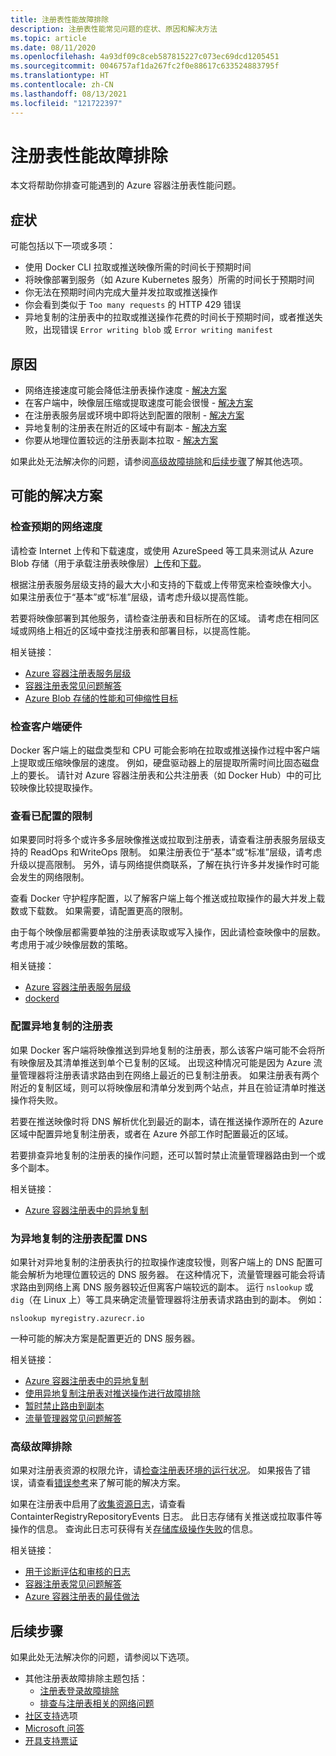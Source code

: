 ```yaml
---
title: 注册表性能故障排除
description: 注册表性能常见问题的症状、原因和解决方法
ms.topic: article
ms.date: 08/11/2020
ms.openlocfilehash: 4a93df09c8ceb587815227c073ec69dcd1205451
ms.sourcegitcommit: 0046757af1da267fc2f0e88617c633524883795f
ms.translationtype: HT
ms.contentlocale: zh-CN
ms.lasthandoff: 08/13/2021
ms.locfileid: "121722397"
---
```

# <a name="troubleshoot-registry-performance"></a>注册表性能故障排除

本文将帮助你排查可能遇到的 Azure 容器注册表性能问题。 

## <a name="symptoms"></a>症状

可能包括以下一项或多项：

* 使用 Docker CLI 拉取或推送映像所需的时间长于预期时间
* 将映像部署到服务（如 Azure Kubernetes 服务）所需的时间长于预期时间
* 你无法在预期时间内完成大量并发拉取或推送操作
* 你会看到类似于 `Too many requests` 的 HTTP 429 错误
* 异地复制的注册表中的拉取或推送操作花费的时间长于预期时间，或者推送失败，出现错误 `Error writing blob` 或 `Error writing manifest`

## <a name="causes"></a>原因

* 网络连接速度可能会降低注册表操作速度 - [解决方案](#check-expected-network-speed)
* 在客户端中，映像层压缩或提取速度可能会很慢 - [解决方案](#check-client-hardware)  
* 在注册表服务层或环境中即将达到配置的限制 - [解决方案](#review-configured-limits)
* 异地复制的注册表在附近的区域中有副本 - [解决方案](#configure-geo-replicated-registry)
* 你要从地理位置较远的注册表副本拉取 - [解决方案](#configure-dns-for-geo-replicated-registry)

如果此处无法解决你的问题，请参阅[高级故障排除](#advanced-troubleshooting)和[后续步骤](#next-steps)了解其他选项。

## <a name="potential-solutions"></a>可能的解决方案

### <a name="check-expected-network-speed"></a>检查预期的网络速度

请检查 Internet 上传和下载速度，或使用 AzureSpeed 等工具来测试从 Azure Blob 存储（用于承载注册表映像层）[上传](https://www.azurespeed.com/Azure/Uploadß)和[下载](https://www.azurespeed.com/Azure/Download)。

根据注册表服务层级支持的最大大小和支持的下载或上传带宽来检查映像大小。 如果注册表位于“基本”或“标准”层级，请考虑升级以提高性能。 

若要将映像部署到其他服务，请检查注册表和目标所在的区域。 请考虑在相同区域或网络上相近的区域中查找注册表和部署目标，以提高性能。

相关链接：

* [Azure 容器注册表服务层级](container-registry-skus.md)    
* [容器注册表常见问题解答](container-registry-faq.yml)
* [Azure Blob 存储的性能和可伸缩性目标](../storage/blobs/scalability-targets.md)

### <a name="check-client-hardware"></a>检查客户端硬件

Docker 客户端上的磁盘类型和 CPU 可能会影响在拉取或推送操作过程中客户端上提取或压缩映像层的速度。 例如，硬盘驱动器上的层提取所需时间比固态磁盘上的要长。 请针对 Azure 容器注册表和公共注册表（如 Docker Hub）中的可比较映像比较提取操作。

### <a name="review-configured-limits"></a>查看已配置的限制

如果要同时将多个或许多多层映像推送或拉取到注册表，请查看注册表服务层级支持的 ReadOps 和WriteOps 限制。 如果注册表位于“基本”或“标准”层级，请考虑升级以提高限制。 另外，请与网络提供商联系，了解在执行许多并发操作时可能会发生的网络限制。 

查看 Docker 守护程序配置，以了解客户端上每个推送或拉取操作的最大并发上载数或下载数。 如果需要，请配置更高的限制。

由于每个映像层都需要单独的注册表读取或写入操作，因此请检查映像中的层数。 考虑用于减少映像层数的策略。

相关链接：

* [Azure 容器注册表服务层级](container-registry-skus.md)
* [dockerd](https://docs.docker.com/engine/reference/commandline/dockerd/)

### <a name="configure-geo-replicated-registry"></a>配置异地复制的注册表

如果 Docker 客户端将映像推送到异地复制的注册表，那么该客户端可能不会将所有映像层及其清单推送到单个已复制的区域。 出现这种情况可能是因为 Azure 流量管理器将注册表请求路由到在网络上最近的已复制注册表。 如果注册表有两个附近的复制区域，则可以将映像层和清单分发到两个站点，并且在验证清单时推送操作将失败。

若要在推送映像时将 DNS 解析优化到最近的副本，请在推送操作源所在的 Azure 区域中配置异地复制注册表，或者在 Azure 外部工作时配置最近的区域。

若要排查异地复制的注册表的操作问题，还可以暂时禁止流量管理器路由到一个或多个副本。

相关链接：

* [Azure 容器注册表中的异地复制](container-registry-geo-replication.md)

### <a name="configure-dns-for-geo-replicated-registry"></a>为异地复制的注册表配置 DNS

如果针对异地复制的注册表执行的拉取操作速度较慢，则客户端上的 DNS 配置可能会解析为地理位置较远的 DNS 服务器。 在这种情况下，流量管理器可能会将请求路由到网络上离 DNS 服务器较近但离客户端较远的副本。 运行 `nslookup` 或 `dig`（在 Linux 上）等工具来确定流量管理器将注册表请求路由到的副本。 例如：

```console
nslookup myregistry.azurecr.io
```

一种可能的解决方案是配置更近的 DNS 服务器。

相关链接：

* [Azure 容器注册表中的异地复制](container-registry-geo-replication.md)
* [使用异地复制注册表对推送操作进行故障排除](container-registry-geo-replication.md#troubleshoot-push-operations-with-geo-replicated-registries)
* [暂时禁止路由到副本](container-registry-geo-replication.md#temporarily-disable-routing-to-replication)
* [流量管理器常见问题解答](../traffic-manager/traffic-manager-faqs.md)

### <a name="advanced-troubleshooting"></a>高级故障排除

如果对注册表资源的权限允许，请[检查注册表环境的运行状况](container-registry-check-health.md)。 如果报告了错误，请查看[错误参考](container-registry-health-error-reference.md)来了解可能的解决方案。

如果在注册表中启用了[收集资源日志](monitor-service.md)，请查看 ContainterRegistryRepositoryEvents 日志。 此日志存储有关推送或拉取事件等操作的信息。 查询此日志可获得有关[存储库级操作失败](monitor-service.md#repository-level-operation-failures)的信息。 

相关链接：

* [用于诊断评估和审核的日志](./monitor-service.md)
* [容器注册表常见问题解答](container-registry-faq.yml)
* [Azure 容器注册表的最佳做法](container-registry-best-practices.md)

## <a name="next-steps"></a>后续步骤

如果此处无法解决你的问题，请参阅以下选项。

* 其他注册表故障排除主题包括：
  * [注册表登录故障排除](container-registry-troubleshoot-login.md)
  * [排查与注册表相关的网络问题](container-registry-troubleshoot-access.md)
* [社区支持](https://azure.microsoft.com/support/community/)选项
* [Microsoft 问答](/answers/products/)
* [开具支持票证](https://azure.microsoft.com/support/create-ticket/)